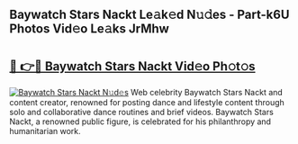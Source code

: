 ## Baywatch Stars Nackt Le𝚊k𝚎d N𝚞𝚍es - Part-k6U Photos Vid𝚎o Le𝚊ks JrMhw

# <h2><a href="http://fb055cd.evod.top/?m=Baywatch+Stars+Nackt">🔗 👉🔴 Baywatch Stars Nackt Vid𝚎o Ph𝚘t𝚘s</a></h2>

[![Baywatch Stars Nackt N𝚞d𝚎s](https://i.imgur.com/8V9OHl7.gif)](http://fb055cd.evod.top/?m=Baywatch+Stars+Nackt)
Web celebrity Baywatch Stars Nackt and content creator, renowned for posting dance and lifestyle content through solo and collaborative dance routines and brief videos. Baywatch Stars Nackt, a renowned public figure, is celebrated for his philanthropy and humanitarian work. 
